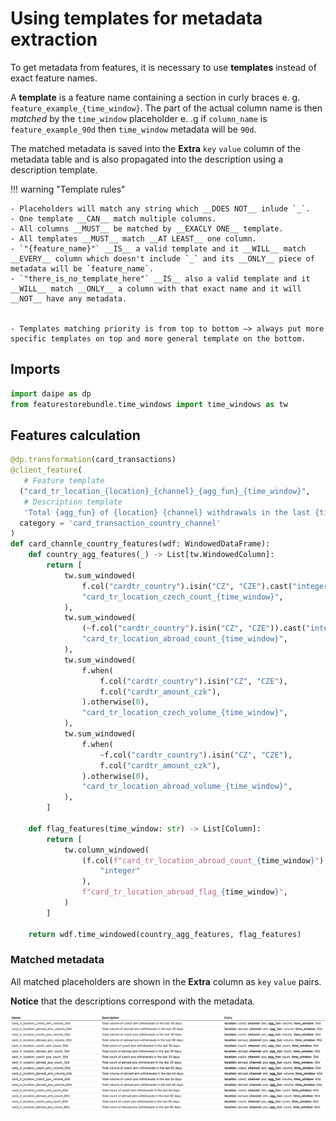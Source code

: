 # Using templates for metadata extraction

To get metadata from features, it is necessary to use __templates__ instead of exact feature names.

A __template__ is a feature name containing a section in curly braces e. g. `feature_example_{time_window}`.
The part of the actual column name is then _matched_ by the `time_window` placeholder e. .g if `column_name` is `feature_example_90d`
then `time_window` metadata will be `90d`.

The matched metadata is saved into the __Extra__ `key` `value` column of the metadata table and is also propagated into the description using a description template.

!!! warning "Template rules"
    
    - Placeholders will match any string which __DOES NOT__ inlude `_`.
    - One template __CAN__ match multiple columns.
    - All columns __MUST__ be matched by __EXACLY ONE__ template.
    - All templates __MUST__ match __AT LEAST__ one column.
    - `"{feature_name}"` __IS__ a valid template and it __WILL__ match __EVERY__ column which doesn't include `_` and its __ONLY__ piece of metadata will be `feature_name`.
    - `"there_is_no_template_here"` __IS__ also a valid template and it __WILL__ match __ONLY__ a column with that exact name and it will __NOT__ have any metadata.
    
    
    - Templates matching priority is from top to bottom –> always put more specific templates on top and more general template on the bottom. 


## Imports

```python
import daipe as dp
from featurestorebundle.time_windows import time_windows as tw
```

## Features calculation

```python
@dp.transformation(card_transactions)
@client_feature(
   # Feature template
  ("card_tr_location_{location}_{channel}_{agg_fun}_{time_window}",
   # Description template
   'Total {agg_fun} of {location} {channel} withdrawals in the last {time_window}.'),
  category = 'card_transaction_country_channel'
)
def card_channle_country_features(wdf: WindowedDataFrame):
    def country_agg_features(_) -> List[tw.WindowedColumn]:
        return [
            tw.sum_windowed(
                f.col("cardtr_country").isin("CZ", "CZE").cast("integer"),
                "card_tr_location_czech_count_{time_window}",
            ),
            tw.sum_windowed(
                (~f.col("cardtr_country").isin("CZ", "CZE")).cast("integer"),
                "card_tr_location_abroad_count_{time_window}",
            ),
            tw.sum_windowed(
                f.when(
                    f.col("cardtr_country").isin("CZ", "CZE"),
                    f.col("cardtr_amount_czk"),
                ).otherwise(0),
                "card_tr_location_czech_volume_{time_window}",
            ),
            tw.sum_windowed(
                f.when(
                    ~f.col("cardtr_country").isin("CZ", "CZE"),
                    f.col("cardtr_amount_czk"),
                ).otherwise(0),
                "card_tr_location_abroad_volume_{time_window}",
            ),
        ]

    def flag_features(time_window: str) -> List[Column]:
        return [
            tw.column_windowed(
                (f.col(f"card_tr_location_abroad_count_{time_window}") > 0).cast(
                    "integer"
                ),
                f"card_tr_location_abroad_flag_{time_window}",
            )
        ]
  
    return wdf.time_windowed(country_agg_features, flag_features)
```

### Matched metadata

All matched placeholders are shown in the __Extra__ column as `key` `value` pairs.

__Notice__ that the descriptions correspond with the metadata.

![time windowed features result](images/feature_store_templates.png)
